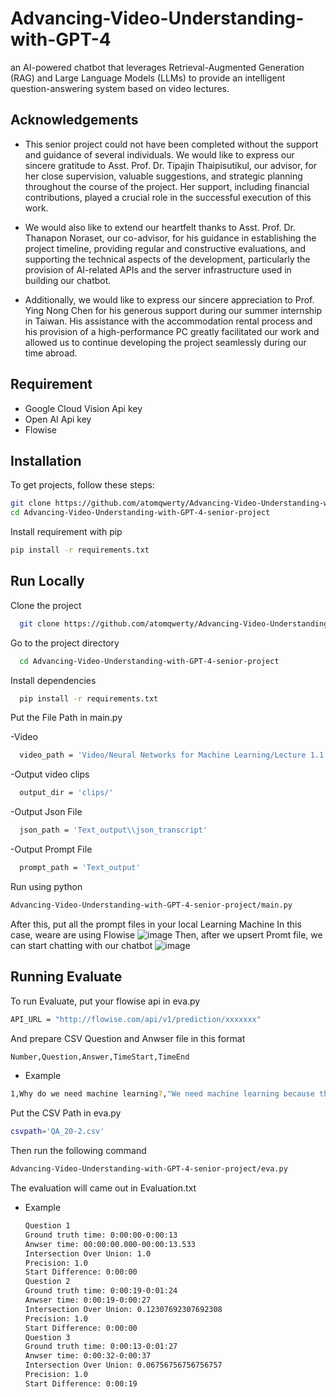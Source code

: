 # Advancing-Video-Understanding-with-GPT-4

an AI-powered chatbot that leverages Retrieval-Augmented Generation (RAG) and Large Language Models (LLMs) to provide an intelligent question-answering system based on video lectures.


## Acknowledgements

 - This senior project could not have been completed without the support and guidance of several individuals. We would like to express our sincere gratitude to Asst. Prof. Dr. Tipajin Thaipisutikul, our advisor, for her close supervision, valuable suggestions, and strategic planning throughout the course of the project. Her support, including financial contributions, played a crucial role in the successful execution of this work.

 - We would also like to extend our heartfelt thanks to Asst. Prof. Dr. Thanapon Noraset, our co-advisor, for his guidance in establishing the project timeline, providing regular and constructive evaluations, and supporting the technical aspects of the development, particularly the provision of AI-related APIs and the server infrastructure used in building our chatbot.

 - Additionally, we would like to express our sincere appreciation to Prof. Ying Nong Chen for his generous support during our summer internship in Taiwan. His assistance with the accommodation rental process and his provision of a high-performance PC greatly facilitated our work and allowed us to continue developing the project seamlessly during our time abroad.



## Requirement
- Google Cloud Vision Api key
- Open AI Api key
- Flowise
## Installation
To get projects, follow these steps:
```bash
git clone https://github.com/atomqwerty/Advancing-Video-Understanding-with-GPT-4-senior-project.git
cd Advancing-Video-Understanding-with-GPT-4-senior-project
```
Install requirement with pip

```bash
pip install -r requirements.txt
```
    
## Run Locally

Clone the project

```bash
  git clone https://github.com/atomqwerty/Advancing-Video-Understanding-with-GPT-4-senior-project.git
```

Go to the project directory

```bash
  cd Advancing-Video-Understanding-with-GPT-4-senior-project
```

Install dependencies

```bash
  pip install -r requirements.txt
```

Put the File Path in main.py 

-Video
```bash
  video_path = 'Video/Neural Networks for Machine Learning/Lecture 1.1.mp4'
```
-Output video clips
```bash
  output_dir = 'clips/'
```
-Output Json File
```bash
  json_path = 'Text_output\\json_transcript'
```
-Output Prompt File
```bash
  prompt_path = 'Text_output'
```
Run using python
```bash
Advancing-Video-Understanding-with-GPT-4-senior-project/main.py 
```
After this, put all the  prompt files in your local Learning Machine In this case, weare are using Flowise
![image](https://github.com/user-attachments/assets/6d60ba6b-a3c8-4af6-ba39-9841b0e5a3ac)
Then, after we upsert Promt file, we can start chatting with our chatbot
![image](https://github.com/user-attachments/assets/1c248a19-2c3f-4742-8287-f7a9e31e84c6)
## Running Evaluate

To run Evaluate, put your flowise api in eva.py
```bash
API_URL = "http://flowise.com/api/v1/prediction/xxxxxxx"
```
And prepare CSV Question and Anwser file in this format 
```bash
Number,Question,Answer,TimeStart,TimeEnd
```
- Example
```bash
1,Why do we need machine learning?,"We need machine learning because there are problems for which it is very difficult to write programs. For example, recognizing a three-dimensional object from a novel viewpoint in new lighting conditions in a cluttered scene is very challenging to program manually. Even if we could write such a program, it might be horrendously complicated. Machine learning allows us to create models that can handle these tasks by learning from examples.",0:00:10,0:00:38
```
Put the CSV Path in eva.py
```bash
csvpath='QA_20-2.csv'
```
Then run the following command

```bash
Advancing-Video-Understanding-with-GPT-4-senior-project/eva.py
```
The evaluation will came out in Evaluation.txt
- Example
  ```bash
  Question 1
  Ground truth time: 0:00:00-0:00:13
  Anwser time: 00:00:00.000-00:00:13.533
  Intersection Over Union: 1.0
  Precision: 1.0
  Start Difference: 0:00:00
  Question 2
  Ground truth time: 0:00:19-0:01:24
  Anwser time: 0:00:19-0:00:27
  Intersection Over Union: 0.12307692307692308
  Precision: 1.0
  Start Difference: 0:00:00
  Question 3
  Ground truth time: 0:00:13-0:01:27
  Anwser time: 0:00:32-0:00:37
  Intersection Over Union: 0.06756756756756757
  Precision: 1.0
  Start Difference: 0:00:19

